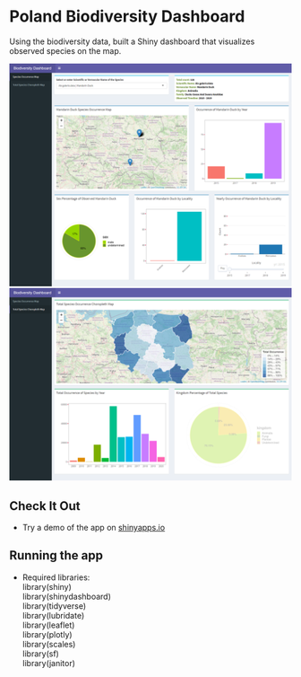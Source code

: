 # Poland Biodiversity Dashboard
Using the biodiversity data, built a Shiny dashboard that visualizes observed species on the map.

![](https://github.com/avinashsajeevan/Poland-Biodiversity-Dashboard/blob/main/Screenshots/screencapture1.png)
![](https://github.com/avinashsajeevan/Poland-Biodiversity-Dashboard/blob/main/Screenshots/screencapture2.png)

## Check It Out
- Try a demo of the app on [shinyapps.io](https://avinash93.shinyapps.io/Poland_Biodiversity_Dashboard/)

## Running the app
- Required libraries:  
library(shiny)  
library(shinydashboard)  
library(tidyverse)  
library(lubridate)  
library(leaflet)  
library(plotly)  
library(scales)  
library(sf)  
library(janitor)

